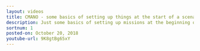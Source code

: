 ```yaml
---
layout: videos
title: CMANO - some basics of setting up things at the start of a scenario
description: Just some basics of setting up missions at the beginning of a scenario. Should have made another helicopter ASW mission around the Amphibious group. Scenario is Red vs Blue: Battle for Hispaniola.
sortnum: 1
posted-on: October 20, 2018
youtube-url: 9K8gtBg65xY
---
```


